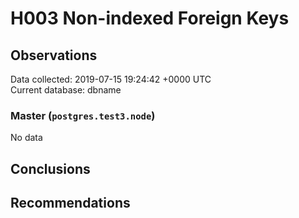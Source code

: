 # H003 Non-indexed Foreign Keys #

## Observations ##
Data collected: 2019-07-15 19:24:42 +0000 UTC  
Current database: dbname  

### Master (`postgres.test3.node`) ###


No data


## Conclusions ##


## Recommendations ##

